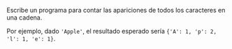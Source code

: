 Escribe un programa para contar las apariciones de todos los caracteres en una cadena.

Por ejemplo, dado `'Apple'`, el resultado esperado sería `{'A': 1, 'p': 2, 'l': 1, 'e': 1}`.
